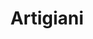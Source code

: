 ---
schema: opendataschema
title: Artigiani
organization: Openstreetmap
notes: 'Tutti gli artigiani di Prato referenziati tramite il tag "craft" su Openstreetmap. Puoi contribuire ad aggiornare questo dataset usando Openstreetmap ed il tag "craft". Aggiornati mensilmente.'
resources:
  - name: Artigiani
    url: 'https://github.com/iltempe/opendataprato/blob/master/artigiani.geojson'
    format: geojson
category:
  - Economia
maintainer: Matteo Tempestini
maintainer_email: mtempestini@gmail.com
license: 'http://www.opendefinition.org/licenses/odc-odbl'
pubdate: 10/04/2016
---